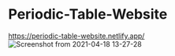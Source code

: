 # Periodic-Table-Website
https://periodic-table-website.netlify.app/
![Screenshot from 2021-04-18 13-27-28](https://user-images.githubusercontent.com/63385587/115138528-66f09900-a04a-11eb-90f2-dd891acb2119.png)
